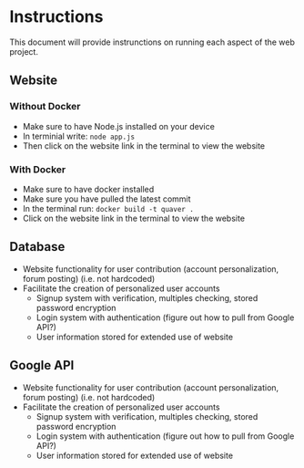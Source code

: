 # Instructions
This document will provide instrunctions on running each aspect of the web project.

## Website
### Without Docker
* Make sure to have Node.js installed on your device
* In terminial write: `node app.js`
* Then click on the website link in the terminal to view the website
### With Docker
* Make sure to have docker installed
* Make sure you have pulled the latest commit
* In the terminal run: `docker build -t quaver .`
* Click on the website link in the terminal to view the website

## Database
* Website functionality for user contribution (account personalization, forum posting) (i.e. not hardcoded)
* Facilitate the creation of personalized user accounts
  * Signup system with verification, multiples checking, stored password encryption
  * Login system with authentication (figure out how to pull from Google API?)
  * User information stored for extended use of website

## Google API
* Website functionality for user contribution (account personalization, forum posting) (i.e. not hardcoded)
* Facilitate the creation of personalized user accounts
  * Signup system with verification, multiples checking, stored password encryption
  * Login system with authentication (figure out how to pull from Google API?)
  * User information stored for extended use of website
